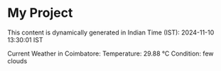 # My Project

This content is dynamically generated in Indian Time (IST): 2024-11-10 13:30:01 IST


Current Weather in Coimbatore:
Temperature: 29.88 °C
Condition: few clouds
